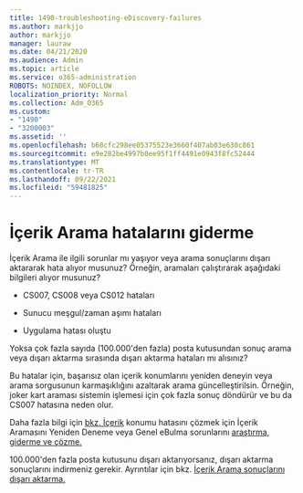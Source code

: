 ```yaml
---
title: 1490-troubleshooting-eDiscovery-failures
ms.author: markjjo
author: markjjo
manager: lauraw
ms.date: 04/21/2020
ms.audience: Admin
ms.topic: article
ms.service: o365-administration
ROBOTS: NOINDEX, NOFOLLOW
localization_priority: Normal
ms.collection: Adm_O365
ms.custom:
- "1490"
- "3200003"
ms.assetid: ''
ms.openlocfilehash: b60cfc298ee05375523e3660f407ab03e630c861
ms.sourcegitcommit: e9e282be4997b0ee95f1ff4491e0943f8fc52444
ms.translationtype: MT
ms.contentlocale: tr-TR
ms.lasthandoff: 09/22/2021
ms.locfileid: "59481825"
---
```

# <a name="troubleshoot-content-search-errors"></a>İçerik Arama hatalarını giderme

İçerik Arama ile ilgili sorunlar mı yaşıyor veya arama sonuçlarını dışarı aktararak hata alıyor musunuz?
Örneğin, aramaları çalıştırarak aşağıdaki bilgileri alıyor musunuz?

- CS007, CS008 veya CS012 hataları

- Sunucu meşgul/zaman aşımı hataları

- Uygulama hatası oluştu

Yoksa çok fazla sayıda (100.000'den fazla) posta kutusundan sonuç arama veya dışarı aktarma sırasında dışarı aktarma hataları mı alısınız?

Bu hatalar için, başarısız olan içerik konumlarını yeniden deneyin veya arama sorgusunun karmaşıklığını azaltarak arama güncelleştirilsin. Örneğin, joker kart araması sistemin işlemesi için çok fazla sonuç döndürür ve bu da CS007 hatasına neden olur.   

Daha fazla bilgi için [bkz. İçerik](https://docs.microsoft.com/microsoft-365/compliance/retry-failed-content-search) konumu hatasını çözmek için İçerik Aramasını Yeniden Deneme veya Genel eBulma sorunlarını [araştırma, giderme ve çözme.](https://docs.microsoft.com/microsoft-365/compliance/ediscovery-troubleshooting-common-issues)

100.000'den fazla posta kutusunu dışarı aktarıyorsanız, dışarı aktarma sonuçlarını indirmeniz gerekir. Ayrıntılar için bkz. [İçerik Arama sonuçlarını dışarı aktarma.](https://docs.microsoft.com/microsoft-365/compliance/export-search-results)
